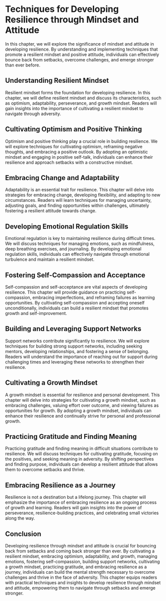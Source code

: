 Techniques for Developing Resilience through Mindset and Attitude
==========================================================================

In this chapter, we will explore the significance of mindset and attitude in developing resilience. By understanding and implementing techniques that promote a resilient mindset and positive attitude, individuals can effectively bounce back from setbacks, overcome challenges, and emerge stronger than ever before.

**Understanding Resilient Mindset**
-----------------------------------

Resilient mindset forms the foundation for developing resilience. In this chapter, we will define resilient mindset and discuss its characteristics, such as optimism, adaptability, perseverance, and growth mindset. Readers will gain insights into the importance of cultivating a resilient mindset to navigate through adversity.

**Cultivating Optimism and Positive Thinking**
----------------------------------------------

Optimism and positive thinking play a crucial role in building resilience. We will explore techniques for cultivating optimism, reframing negative thoughts, and embracing a positive outlook. By adopting an optimistic mindset and engaging in positive self-talk, individuals can enhance their resilience and approach setbacks with a constructive mindset.

**Embracing Change and Adaptability**
-------------------------------------

Adaptability is an essential trait for resilience. This chapter will delve into strategies for embracing change, developing flexibility, and adapting to new circumstances. Readers will learn techniques for managing uncertainty, adjusting goals, and finding opportunities within challenges, ultimately fostering a resilient attitude towards change.

**Developing Emotional Regulation Skills**
------------------------------------------

Emotional regulation is key to maintaining resilience during difficult times. We will discuss techniques for managing emotions, such as mindfulness, deep breathing exercises, and journaling. By developing emotional regulation skills, individuals can effectively navigate through emotional turbulence and maintain a resilient mindset.

**Fostering Self-Compassion and Acceptance**
--------------------------------------------

Self-compassion and self-acceptance are vital aspects of developing resilience. This chapter will provide guidance on practicing self-compassion, embracing imperfections, and reframing failures as learning opportunities. By cultivating self-compassion and accepting oneself unconditionally, individuals can build a resilient mindset that promotes growth and self-improvement.

**Building and Leveraging Support Networks**
--------------------------------------------

Support networks contribute significantly to resilience. We will explore techniques for building strong support networks, including seeking mentors, developing relationships, and fostering a sense of belonging. Readers will understand the importance of reaching out for support during challenging times and leveraging these networks to strengthen their resilience.

**Cultivating a Growth Mindset**
--------------------------------

A growth mindset is essential for resilience and personal development. This chapter will delve into strategies for cultivating a growth mindset, such as embracing challenges, valuing effort over outcome, and viewing failures as opportunities for growth. By adopting a growth mindset, individuals can enhance their resilience and continually strive for personal and professional growth.

**Practicing Gratitude and Finding Meaning**
--------------------------------------------

Practicing gratitude and finding meaning in difficult situations contribute to resilience. We will discuss techniques for cultivating gratitude, focusing on the positives, and seeking meaning in adversity. By shifting perspectives and finding purpose, individuals can develop a resilient attitude that allows them to overcome setbacks and thrive.

**Embracing Resilience as a Journey**
-------------------------------------

Resilience is not a destination but a lifelong journey. This chapter will emphasize the importance of embracing resilience as an ongoing process of growth and learning. Readers will gain insights into the power of perseverance, resilience-building practices, and celebrating small victories along the way.

**Conclusion**
--------------

Developing resilience through mindset and attitude is crucial for bouncing back from setbacks and coming back stronger than ever. By cultivating a resilient mindset, embracing optimism, adaptability, and growth, managing emotions, fostering self-compassion, building support networks, cultivating a growth mindset, practicing gratitude, and embracing resilience as a journey, individuals can build the mental strength necessary to overcome challenges and thrive in the face of adversity. This chapter equips readers with practical techniques and insights to develop resilience through mindset and attitude, empowering them to navigate through setbacks and emerge stronger.
